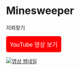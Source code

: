 # Minesweeper
 지뢰찾기

<a href="https://youtu.be/Z91ImRvm7j4" target="_blank">
    <button style="background-color: #FF0000; color: white; font-size: 16px; padding: 10px; border-radius: 5px; border: none;">
        YouTube 영상 보기
    </button>
</a>


[![영상 썸네일](https://img.youtube.com/vi/Z91ImRvm7j4/0.jpg)](https://youtu.be/Z91ImRvm7j4)
